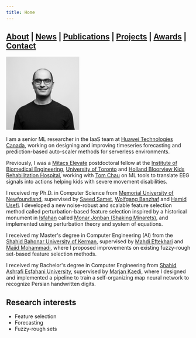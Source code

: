 ```yaml
---
title: Home
---
```


## [About](index.md) | [News](news.md) | [Publications](publications.md) | [Projects](projects.md) | [Awards](awards.md) | [Contact](contact.md)

<img src="Me.jpg" alt="Javad Rahimipour Anaraki" width="200"/>

I am a senior ML researcher in the IaaS team at [Huawei Technologies Canada](https://www.huawei.com/ca/), working on designing and improving timeseries forecasting and prediction-based auto-scaler methods for serverless environments.

Previously, I was a [Mitacs Elevate](https://www.mitacs.ca/en/programs/elevate) postdoctoral fellow at the [Institute of Biomedical Engineering](https://bme.utoronto.ca/), [University of Toronto](https://www.utoronto.ca/) and [Holland Bloorview Kids Rehabilitation Hospital](https://hollandbloorview.ca/), working with [Tom Chau](https://bme.utoronto.ca/faculty-research/core-faculty/tom-chau/) on ML tools to translate EEG signals into actions helping kids with severe movement disabilities.

I received my Ph.D. in Computer Science from [Memorial University of Newfoundland](http://www.mun.ca/), supervised by [Saeed Samet](http://ssamet.myweb.cs.uwindsor.ca/), [Wolfgang Banzhaf](http://www.cse.msu.edu/~banzhafw/) and [Hamid Usefi](http://www.math.mun.ca/~usefi/). I developed a new noise-robust and scalable feature selection method called perturbation-based feature selection inspired by a historical monument in [Isfahan](https://en.wikipedia.org/wiki/Isfahan) called [Monar Jonban (Shaking Minarets)](https://en.wikipedia.org/wiki/Monar_Jonban), and implemented using perturbation theory and system of equations.

I received my Master's degree in Computer Engineering (AI) from the [Shahid Bahonar University of Kerman](http://uk.ac.ir/en/home), supervised by [Mahdi Eftekhari](https://uk.ac.ir/en/~m.eftekhari) and [Majid Mohammadi](https://depeng.uk.ac.ir/en/~mohammadi), where I proposed improvements on existing fuzzy-rough set-based feature selection methods.

I received my Bachelor's degree in Computer Engineering from [Shahid Ashrafi Esfahani University](http://en.ashrafi.ac.ir/), supervised by [Marjan Kaedi](http://eng.ui.ac.ir/~kaedi), where I designed and implemented a pipeline to train a self-organizing map neural network to recognize Persian handwritten digits.


## Research interests
- Feature selection
- Forecasting
- Fuzzy-rough sets

